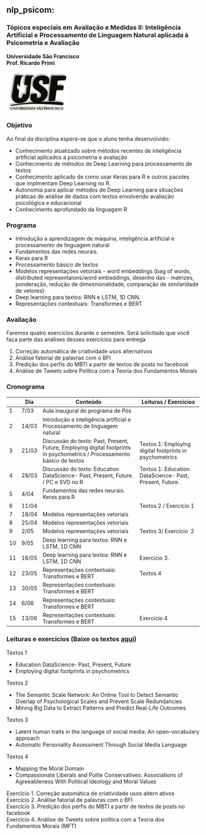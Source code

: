 ## nlp_psicom:

### Tópicos especiais em Avaliação e Medidas II: Inteligência Artificial e Processamento de Linguagem Natural aplicada à Psicometria e Avaliação

**Universidade São Francisco**  
**Prof. Ricardo Primi**

<img src="img/usf.jpg" width="160"/>

### Objetivo

Ao final da disciplina espera-se que o aluno tenha desenvolvido:

-   Conhecimento atualizado sobre métodos recentes de inteligência artificial aplicados à psicometria e avaliação  
-   Conhecimento de métodos de Deep Learning para processamento de textos  
-   Conhecimento aplicado de como usar Keras para R e outros pacotes que implmentam Deep Learning no R.  
-   Autonomia para aplicar métodos de Deep Learning para situações práticas de análise de dados com textos envolvendo avaliação psicológica e educacional  
-   Conhecimento aprofundado da linguagem R

### Programa

-   Introdução a aprendizagem de máquina, inteligência artificial e processamento de linguagem natural
-   Fundamentos das redes neurais.
-   Keras para R
-   Processamento básico de textos
-   Modelos representações vetoriais - word embeddings (bag of words, distributed representaions/word embeddings, desenho das - matrizes, ponderação, redução de dimesnionalidade, comparação de similaridade de vetores)
-   Deep learning para textos: RNN e LSTM, 1D CNN.
-   Representações contextuais: Transformes e BERT

### Avaliação

Faremos quatro exercícios durante o semestre. Será solicitado que você faça parte das análises desses exercícios para entrega

1.  Correção automática de criatividade usos alternativos
2.  Análise fatorial de palavras com o BFI
3.  Predição dos perfis do MBTI a partir de textos de posts no facebook
4.  Análise de Tweets sobre Política com a Teoria dos Fundamentos Morais

### Cronograma

|     | **Dia** | **Conteúdo**                                                                                                              | **Leituras / Exercícios**                               |
|-----|---------|---------------------------------------------------------------------------------------------------------------------------|---------------------------------------------------------|
| 1   | 7/03    | Aula inaugural do programa de Pós                                                                                         |                                                         |
| 2   | 14/03   | Introdução a inteligência artificial e Processamento de linguagem natural                                                 |                                                         |
| 3   | 21/03   | Discussão do texto: Past, Present, Future, Employing digital footprints in psychometrics / Processamento básico de textos | Textos 1: Employing digital footprints in psychometrics |
| 4   | 28/03   | Discussão do texto: Education DataScience- Past, Present, Future. / PC e SVD no R                                         | Textos 1: Education DataScience- Past, Present, Future. |
| 5   | 4/04    | Fundamentos das redes neurais. Keras para R                                                                               |                                                         |
| 6   | 11/04   |                                                                                                                           | Textos 2 / Exercício 1                                  |
| 7   | 18/04   | Modelos representações vetoriais                                                                                          |                                                         |
| 8   | 25/04   | Modelos representações vetoriais                                                                                          |                                                         |
| 9   | 2/05    | Modelos representações vetoriais                                                                                          | Textos 3/ Exercício  2                                  |
| 10  | 9/05    | Deep learning para textos: RNN e LSTM, 1D CNN                                                                             |                                                         |
| 11  | 16/05   | Deep learning para textos: RNN e LSTM, 1D CNN                                                                             | Exercício 3.                                            |
| 12  | 23/05   | Representações contextuais: Transformes e BERT                                                                            | Textos 4                                                |
| 13  | 30/05   | Representações contextuais: Transformes e BERT                                                                            |                                                         |
| 14  | 6/06    | Representações contextuais: Transformes e BERT                                                                            |                                                         |
| 15  | 13/06   | Representações contextuais: Transformes e BERT                                                                            | Exercício 4                                             |

### Leituras e exercícios (Baixe os textos [aqui](http://www.labape.com.br/rprimi/ds/textos_nlp.zip))

Textos 1

-   Education DataScience- Past, Present, Future  
-   Employing digital footprints in psychometrics

Textos 2

-   The Semantic Scale Network: An Online Tool to Detect Semantic Overlap of Psychological Scales and Prevent Scale Redundancies  
-   Mining Big Data to Extract Patterns and Predict Real-Life Outcomes

Textos 3

-   Latent human traits in the language of social media: An open-vocabulary approach  
-   Automatic Personality Assessment Through Social Media Language

Textos 4

-   Mapping the Moral Domain  
-   Compassionate Liberals and Polite Conservatives: Associations of Agreeableness With Political Ideology and Moral Values

Exercício 1. Correção automática de criatividade usos altern ativos  
Exercício 2. Análise fatorial de palavras com o BFI  
Exercício 3. Predição dos perfis do MBTI a partir de textos de posts no facebook  
Exercício 4. Análise de Tweets sobre política com a Teoria dos Fundamentos Morais (MFT)

